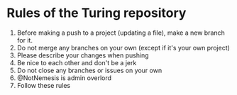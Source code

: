 # Rules of the Turing repository

1. Before making a push to a project (updating a file), make a new branch for it.
2. Do not merge any branches on your own (except if it's your own project)
3. Please describe your changes when pushing
4. Be nice to each other and don't be a jerk
5. Do not close any branches or issues on your own
6. @NotNemesis is admin overlord
7. Follow these rules

